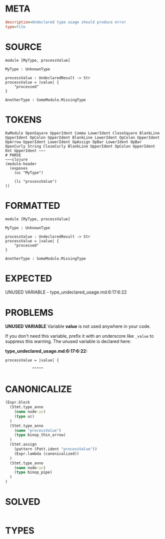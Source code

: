 # META
~~~ini
description=Undeclared type usage should produce error
type=file
~~~
# SOURCE
~~~roc
module [MyType, processValue]

MyType : UnknownType

processValue : UndeclaredResult -> Str
processValue = |value| {
    "processed"
}

AnotherType : SomeModule.MissingType
~~~
# TOKENS
~~~text
KwModule OpenSquare UpperIdent Comma LowerIdent CloseSquare BlankLine UpperIdent OpColon UpperIdent BlankLine LowerIdent OpColon UpperIdent OpArrow UpperIdent LowerIdent OpAssign OpBar LowerIdent OpBar OpenCurly String CloseCurly BlankLine UpperIdent OpColon UpperIdent Dot UpperIdent ~~~
# PARSE
~~~clojure
(module-header
  (exposes
    (uc "MyType")

    (lc "processValue")
))
~~~
# FORMATTED
~~~roc
module [MyType, processValue]

MyType : UnknownType

processValue : UndeclaredResult -> Str
processValue = |value| {
	"processed"
}

AnotherType : SomeModule.MissingType
~~~
# EXPECTED
UNUSED VARIABLE - type_undeclared_usage.md:6:17:6:22
# PROBLEMS
**UNUSED VARIABLE**
Variable **value** is not used anywhere in your code.

If you don't need this variable, prefix it with an underscore like `_value` to suppress this warning.
The unused variable is declared here:

**type_undeclared_usage.md:6:17:6:22:**
```roc
processValue = |value| {
```
                ^^^^^


# CANONICALIZE
~~~clojure
(Expr.block
  (Stmt.type_anno
    (name node:uc)
    (type uc)
  )
  (Stmt.type_anno
    (name "processValue")
    (type binop_thin_arrow)
  )
  (Stmt.assign
    (pattern (Patt.ident "processValue"))
    (Expr.lambda (canonicalized))
  )
  (Stmt.type_anno
    (name node:uc)
    (type binop_pipe)
  )
)
~~~
# SOLVED
~~~clojure
~~~
# TYPES
~~~roc
~~~

